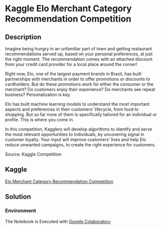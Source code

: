 # Kaggle Elo Merchant Category Recommendation Competition

## Description
Imagine being hungry in an unfamiliar part of town and getting restaurant recommendations served up, based on your personal preferences, at just the right moment. The recommendation comes with an attached discount from your credit card provider for a local place around the corner!

Right now, Elo, one of the largest payment brands in Brazil, has built partnerships with merchants in order to offer promotions or discounts to cardholders. But do these promotions work for either the consumer or the merchant? Do customers enjoy their experience? Do merchants see repeat business? Personalization is key.

Elo has built machine learning models to understand the most important aspects and preferences in their customers’ lifecycle, from food to shopping. But so far none of them is specifically tailored for an individual or profile. This is where you come in.

In this competition, Kagglers will develop algorithms to identify and serve the most relevant opportunities to individuals, by uncovering signal in customer loyalty. Your input will improve customers’ lives and help Elo reduce unwanted campaigns, to create the right experience for customers.

Source: Kaggle Competition

## Kaggle
[Elo Merchant Category Recommendation Competition](https://www.kaggle.com/c/elo-merchant-category-recommendation)

## Solution
### Environment
The Notebook is Executed with [Google Colaboratory](https://colab.research.google.com)
